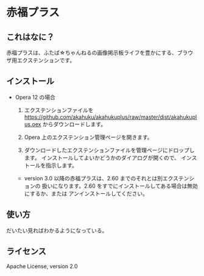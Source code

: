 赤福プラス
==========

## これはなに？

赤福プラスは、ふたば☆ちゃんねるの画像掲示板ライフを豊かにする、ブラウザ用エクステンションです。

## インストール

* Opera 12 の場合

  1. エクステンションファイルを
  https://github.com/akahuku/akahukuplus/raw/master/dist/akahukuplus.oex
  からダウンロードします。

  2. Opera 上のエクステンション管理ページを開きます。

  3. ダウンロードしたエクステンションファイルを管理ページにドロップします。
  インストールしてよいかどうかのダイアログが開くので、
  インストールを指示します。

  * version 3.0 以降の赤福プラスは、2.60 までのそれとは別エクステンションの
  扱いになります。2.60 をすでにインストールしてある場合は無効にするか、または
  アンインストールしてください。

## 使い方

だいたい見ればわかるようになっている。

## ライセンス

Apache License, version 2.0
